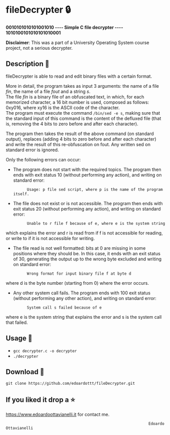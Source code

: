 # fileDecrypter :lock:
**0010101010101001010 ---- Simple C file decrypter ---- 1010100101010101010001**

**Disclaimer**: This was a part of a University Operating System course project, not a serious decrypter. 

Description :mega:
--------

fileDecrypter is able to read and edit binary files with a certain format.

More in detail, the program takes as input 3 arguments: the name of a file *fin*, the name of a file *fout* and a string *s*.  
The file *fin* is a binary file of an obfuscated text, in which, for each memorized character, a 16 bit number is used, composed as follows: 0xy016, where xy16 is the ASCII code of the character.  
The program must execute the command `/bin/sed -e s`, making sure that the standard input of this command is the content of the defluxed file (that is, removing the 4 bits to zero before and after each character).

The program then takes the result of the above command (on standard output), replaces (adding 4 bits to zero before and after each character) and write the result of this re-obfuscation on fout. Any written sed on standard error is ignored.

Only the following errors can occur:

- The program does not start with the required topics. 
The program then ends with exit status 10 (without performing any action), and writing on standard error:
            
            Usage: p file sed script, where p is the name of the program itself.
    
- The file does not exist or is not accessible. 
The program then ends with exit status 20 (without performing any action), and writing on standard error:

            Unable to r file f because of e, where e is the system string
    
which explains the error and r is read from if f is not accessible for reading, or write to if it is not accessible for writing.

- The file read is not well formatted: bits at 0 are missing in some positions where they should be.
In this case, it ends with an exit status of 30, generating the output up to the wrong byte excluded and writing on standard error:

            Wrong format for input binary file f at byte d
    
where d is the byte number (starting from 0) where the error occurs.

- Any other system call fails. The program ends with 100 exit status (without performing any other action), and writing on standard error:

            System call s failed because of e
    
where e is the system string that explains the error and s is the system call that failed.

Usage 🔧
-------

- `gcc decrypter.c -o decrypter`
- `./decrypter`

Download 📡
-------

`git clone https://github.com/edoardottt/fileDecrypter.git`


If you liked it drop a :star:
--------

https://www.edoardoottavianelli.it for contact me.

                                                                   Edoardo Ottavianelli

